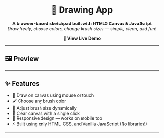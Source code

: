 <h1 align="center">🎨 Drawing App</h1>

<p align="center">
  <b>A browser-based sketchpad built with HTML5 Canvas & JavaScript</b><br/>
  <i>Draw freely, choose colors, change brush sizes — simple, clean, and fun!</i>
</p>

<p align="center">
  <strong>🚀 View Live Demo</strong></a>
</p>

---

## 🖼️ Preview

<p align="center">
 
</p>

---

## ✨ Features

- 🎨 Draw on canvas using mouse or touch
- 🖌️ Choose any brush color
- 🔘 Adjust brush size dynamically
- 🧼 Clear canvas with a single click
- 📱 Responsive design — works on mobile too
- ⚡ Built using only HTML, CSS, and Vanilla JavaScript (No libraries!)

---
